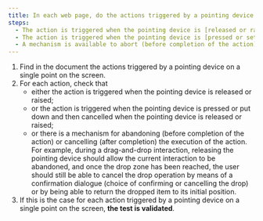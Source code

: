 ```yaml
---
title: In each web page, do the actions triggered by a pointing device on a single point on the screen meet one of these conditions (excluding special cases)?
steps:
  - The action is triggered when the pointing device is [released or raised](#released-or-raised).
  - The action is triggered when the pointing device is [pressed or set](#press-or-set) then cancelled when the pointing device is [released or raised](#release-or-releve).
  - A mechanism is available to abort (before completion of the action) or cancel (after completion) the execution of the action.
---
```


1. Find in the document the actions triggered by a pointing device on a single point on the screen.
2. For each action, check that
   - either the action is triggered when the pointing device is released or raised;
   - or the action is triggered when the pointing device is pressed or put down and then cancelled when the pointing device is released or raised;
   - or there is a mechanism for abandoning (before completion of the action) or cancelling (after completion) the execution of the action. For example, during a drag-and-drop interaction, releasing the pointing device should allow the current interaction to be abandoned, and once the drop zone has been reached, the user should still be able to cancel the drop operation by means of a confirmation dialogue (choice of confirming or cancelling the drop) or by being able to return the dropped item to its initial position.
3. If this is the case for each action triggered by a pointing device on a single point on the screen, **the test is validated**.
